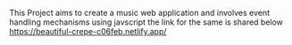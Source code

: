 This Project aims to create a music web application and involves event handling mechanisms using javscript the link for the same is shared below
https://beautiful-crepe-c06feb.netlify.app/
